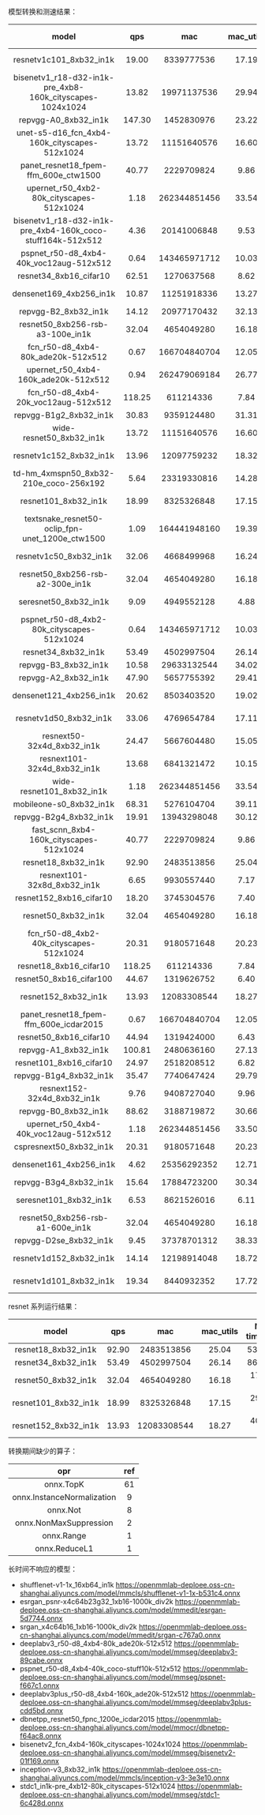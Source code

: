 模型转换和测速结果：

| model | qps | mac | mac_utils | NEU timecost | efficiency |
| :-: | :-: | :-: | :-: | :-: | :-: |
| resnetv1c101_8xb32_in1k |  19.00 | 8339777536 | 17.19 | 29355 us | 284101 |
| bisenetv1_r18-d32-in1k-pre_4xb8-160k_cityscapes-1024x1024 |  13.82 | 19971137536 | 29.94 |  |  |
| repvgg-A0_8xb32_in1k |  147.30 | 1452830976 | 23.22 |  |  |
| unet-s5-d16_fcn_4xb4-160k_cityscapes-512x1024 |  13.72 | 11151640576 | 16.60 |  |  |
| panet_resnet18_fpem-ffm_600e_ctw1500 |  40.77 | 2229709824 | 9.86 |  |  |
| upernet_r50_4xb2-80k_cityscapes-512x1024 |  1.18 | 262344851456 | 33.54 |  |  |
| bisenetv1_r18-d32-in1k-pre_4xb4-160k_coco-stuff164k-512x512 |  4.36 | 20141006848 | 9.53 |  |  |
| pspnet_r50-d8_4xb4-40k_voc12aug-512x512 |  0.64 | 143465971712 | 10.03 |  |  |
| resnet34_8xb16_cifar10 |  62.51 | 1270637568 | 8.62 |  |  |
| densenet169_4xb256_in1k |  10.87 | 11251918336 | 13.27 | 42981 us | 261788 |
| repvgg-B2_8xb32_in1k |  14.12 | 20977170432 | 32.13 |  |  |
| resnet50_8xb256-rsb-a3-100e_in1k |  32.04 | 4654049280 | 16.18 | 17793 us | 261566 |
| fcn_r50-d8_4xb4-80k_ade20k-512x512 |  0.67 | 166704840704 | 12.05 |  |  |
| upernet_r50_4xb4-160k_ade20k-512x512 |  0.94 | 262479069184 | 26.77 |  |  |
| fcn_r50-d8_4xb4-20k_voc12aug-512x512 |  118.25 | 611214336 | 7.84 |  |  |
| repvgg-B1g2_8xb32_in1k |  30.83 | 9359124480 | 31.31 |  |  |
| wide-resnet50_8xb32_in1k |  13.72 | 11151640576 | 16.60 |  |  |
| resnetv1c152_8xb32_in1k |  13.96 | 12097759232 | 18.32 | 40156 us | 301269 |
| td-hm_4xmspn50_8xb32-210e_coco-256x192 |  5.64 | 23319330816 | 14.28 | 96462 us | 241746 |
| resnet101_8xb32_in1k |  18.99 | 8325326848 | 17.15 | 29384 us | 283329 |
| textsnake_resnet50-oclip_fpn-unet_1200e_ctw1500 |  1.09 | 164441948160 | 19.39 |  |  |
| resnetv1c50_8xb32_in1k |  32.06 | 4668499968 | 16.24 | 17789 us | 262437 |
| resnet50_8xb256-rsb-a2-300e_in1k |  32.04 | 4654049280 | 16.18 | 17789 us | 261625 |
| seresnet50_8xb32_in1k |  9.09 | 4949552128 | 4.88 | 47904 us | 103322 |
| pspnet_r50-d8_4xb2-80k_cityscapes-512x1024 |  0.64 | 143465971712 | 10.03 |  |  |
| resnet34_8xb32_in1k |  53.49 | 4502997504 | 26.14 | 8643 us | 520999 |
| repvgg-B3_8xb32_in1k |  10.58 | 29633132544 | 34.02 |  |  |
| repvgg-A2_8xb32_in1k |  47.90 | 5657755392 | 29.41 |  |  |
| densenet121_4xb256_in1k |  20.62 | 8503403520 | 19.02 | 24846 us | 342244 |
| resnetv1d50_8xb32_in1k |  33.06 | 4769654784 | 17.11 | 17002 us | 280535 |
| resnext50-32x4d_8xb32_in1k |  24.47 | 5667604480 | 15.05 | 27266 us | 207863 |
| resnext101-32x4d_8xb32_in1k |  13.68 | 6841321472 | 10.15 | 50006 us | 136810 |
| wide-resnet101_8xb32_in1k |  1.18 | 262344851456 | 33.54 |  |  |
| mobileone-s0_8xb32_in1k |  68.31 | 5276104704 | 39.11 |  |  |
| repvgg-B2g4_8xb32_in1k |  19.91 | 13943298048 | 30.12 |  |  |
| fast_scnn_8xb4-160k_cityscapes-512x1024 |  40.77 | 2229709824 | 9.86 |  |  |
| resnet18_8xb32_in1k |  92.90 | 2483513856 | 25.04 | 5390 us | 460763 |
| resnext101-32x8d_8xb32_in1k |  6.65 | 9930557440 | 7.17 | 106705 us | 93066 |
| resnet152_8xb16_cifar10 |  18.20 | 3745304576 | 7.40 |  |  |
| resnet50_8xb32_in1k |  32.04 | 4654049280 | 16.18 | 17793 us | 261566 |
| fcn_r50-d8_4xb2-40k_cityscapes-512x1024 |  20.31 | 9180571648 | 20.23 |  |  |
| resnet18_8xb16_cifar10 |  118.25 | 611214336 | 7.84 |  |  |
| resnet50_8xb16_cifar100 |  44.67 | 1319626752 | 6.40 |  |  |
| resnet152_8xb32_in1k |  13.93 | 12083308544 | 18.27 | 40188 us | 300670 |
| panet_resnet18_fpem-ffm_600e_icdar2015 |  0.67 | 166704840704 | 12.05 |  |  |
| resnet50_8xb16_cifar10 |  44.94 | 1319424000 | 6.43 |  |  |
| repvgg-A1_8xb32_in1k |  100.81 | 2480636160 | 27.13 |  |  |
| resnet101_8xb16_cifar10 |  24.97 | 2518208512 | 6.82 |  |  |
| repvgg-B1g4_8xb32_in1k |  35.47 | 7740647424 | 29.79 |  |  |
| resnext152-32x4d_8xb32_in1k |  9.76 | 9408727040 | 9.96 | 70911 us | 132684 |
| repvgg-B0_8xb32_in1k |  88.62 | 3188719872 | 30.66 |  |  |
| upernet_r50_4xb4-40k_voc12aug-512x512 |  1.18 | 262344851456 | 33.50 |  |  |
| cspresnext50_8xb32_in1k |  20.31 | 9180571648 | 20.23 |  |  |
| densenet161_4xb256_in1k |  4.62 | 25356292352 | 12.71 | 102217 us | 248063 |
| repvgg-B3g4_8xb32_in1k |  15.64 | 17884723200 | 30.34 |  |  |
| seresnet101_8xb32_in1k |  6.53 | 8621526016 | 6.11 | 73724 us | 116943 |
| resnet50_8xb256-rsb-a1-600e_in1k |  32.04 | 4654049280 | 16.18 | 17776 us | 261816 |
| repvgg-D2se_8xb32_in1k |  9.45 | 37378701312 | 38.33 |  |  |
| resnetv1d152_8xb32_in1k |  14.14 | 12198914048 | 18.72 | 39361 us | 309924 |
| resnetv1d101_8xb32_in1k |  19.34 | 8440932352 | 17.72 | 28630 us | 294828 |

resnet 系列运行结果：

| model | qps | mac | mac_utils | NEU timecost | efficiency |
| :-: | :-: | :-: | :-: | :-: | :-: |
| resnet18_8xb32_in1k |  92.90 | 2483513856 | 25.04 | 5390 us | 460763 |
| resnet34_8xb32_in1k |  53.49 | 4502997504 | 26.14 | 8643 us | 520999 |
| resnet50_8xb32_in1k |  32.04 | 4654049280 | 16.18 | 17793 us | 261566 |
| resnet101_8xb32_in1k |  18.99 | 8325326848 | 17.15 | 29384 us | 283329 |
| resnet152_8xb32_in1k |  13.93 | 12083308544 | 18.27 | 40188 us | 300670 |

转换期间缺少的算子：

| opr | ref |
| :-: | :-: |
| onnx.TopK | 61 |
| onnx.InstanceNormalization | 9 |
| onnx.Not | 8 |
| onnx.NonMaxSuppression | 2 |
| onnx.Range | 1 |
| onnx.ReduceL1 | 1 |


长时间不响应的模型：

* shufflenet-v1-1x_16xb64_in1k    https://openmmlab-deploee.oss-cn-shanghai.aliyuncs.com/model/mmcls/shufflenet-v1-1x-b531c4.onnx  
* esrgan_psnr-x4c64b23g32_1xb16-1000k_div2k	https://openmmlab-deploee.oss-cn-shanghai.aliyuncs.com/model/mmedit/esrgan-5d7744.onnx
* srgan_x4c64b16_1xb16-1000k_div2k	https://openmmlab-deploee.oss-cn-shanghai.aliyuncs.com/model/mmedit/srgan-c767a0.onnx
* deeplabv3_r50-d8_4xb4-80k_ade20k-512x512	https://openmmlab-deploee.oss-cn-shanghai.aliyuncs.com/model/mmseg/deeplabv3-89cabe.onnx
* pspnet_r50-d8_4xb4-40k_coco-stuff10k-512x512	https://openmmlab-deploee.oss-cn-shanghai.aliyuncs.com/model/mmseg/pspnet-f667c1.onnx
* deeplabv3plus_r50-d8_4xb4-160k_ade20k-512x512	https://openmmlab-deploee.oss-cn-shanghai.aliyuncs.com/model/mmseg/deeplabv3plus-cdd5bd.onnx
* dbnetpp_resnet50_fpnc_1200e_icdar2015	https://openmmlab-deploee.oss-cn-shanghai.aliyuncs.com/model/mmocr/dbnetpp-f64ac8.onnx
* bisenetv2_fcn_4xb4-160k_cityscapes-1024x1024	https://openmmlab-deploee.oss-cn-shanghai.aliyuncs.com/model/mmseg/bisenetv2-01f169.onnx
* inception-v3_8xb32_in1k	https://openmmlab-deploee.oss-cn-shanghai.aliyuncs.com/model/mmcls/inception-v3-3e3e10.onnx
* stdc1_in1k-pre_4xb12-80k_cityscapes-512x1024	https://openmmlab-deploee.oss-cn-shanghai.aliyuncs.com/model/mmseg/stdc1-6c428d.onnx
